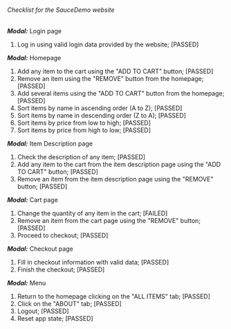 ###### Checklist for the SauceDemo website

**_Modal:_** Login page
1. Log in using valid login data provided by the website; [PASSED] 

**_Modal:_** Homepage
1. Add any item to the cart using the "ADD TO CART" button; [PASSED]
2. Remove an item using the "REMOVE" button from the homepage; [PASSED]
3. Add several items using the "ADD TO CART" button from the homepage; [PASSED]
4. Sort items by name in ascending order (A to Z); [PASSED]
5. Sort items by name in descending order (Z to A); [PASSED]
6. Sort items by price from low to high; [PASSED]
7. Sort items by price from high to low; [PASSED]

**_Modal:_** Item Description page
1. Check the description of any item; [PASSED]
2. Add any item to the cart from the item description page using the "ADD TO CART" button; [PASSED]
3. Remove an item from the item description page using the "REMOVE" button; [PASSED]

**_Modal:_** Cart page
1. Change the quantity of any item in the cart; [FAILED]
2. Remove an item from the cart page using the "REMOVE" button; [PASSED]
3. Proceed to checkout; [PASSED]

**_Modal:_** Checkout page
1. Fill in checkout information with valid data; [PASSED]
2. Finish the checkout; [PASSED]

**_Modal:_** Menu
1. Return to the homepage clicking on the "ALL ITEMS" tab; [PASSED]
2. Click on the "ABOUT" tab; [PASSED]
3. Logout; [PASSED]
4. Reset app state; [PASSED]